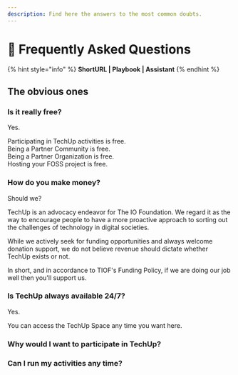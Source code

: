 ```yaml
---
description: Find here the answers to the most common doubts.
---
```


# 🚧 Frequently Asked Questions

{% hint style="info" %}
**ShortURL | Playbook | Assistant**
{% endhint %}

## The obvious ones

### Is it really free?

Yes.

Participating in TechUp activities is free.\
Being a Partner Community is free.\
Being a Partner Organization is free.\
Hosting your FOSS project is free.

### How do you make money?

Should we?

TechUp is an advocacy endeavor for The IO Foundation. We regard it as the way to encourage people to have a more proactive approach to sorting out the challenges of technology in digital societies.

While we actively seek for funding opportunities and always welcome donation support, we do not believe revenue should dictate whether TechUp exists or not.

In short, and in accordance to TIOF's Funding Policy, if we are doing our job well then you'll support us.



### Is TechUp always available 24/7?

Yes.

You can access the TechUp Space any time you want here.

### Why would I want to participate in TechUp?



### Can I run my activities any time?





